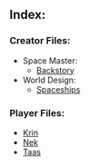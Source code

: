 ## **Index:**

### Creator Files:
* Space Master:
	- [Backstory](https://fiaan.github.io/SD-D/SM/BackstoryNotes)
* World Design:
	- [Spaceships](https://fiaan.github.io/SD-D/Ships/Spaceships)

### Player Files:
* [Krin](https://fiaan.github.io/SD-D/KrinIndex)
* [Nek](https://fiaan.github.io/SD-D/NekIndex)
* [Taas](https://fiaan.github.io/SD-D/TaasIndex)
